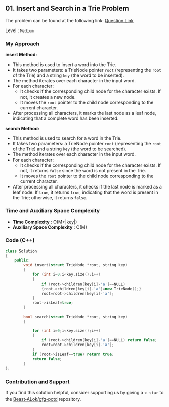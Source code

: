## 01. Insert and Search in a Trie Problem
The problem can be found at the following link: [Question Link](https://www.geeksforgeeks.org/problems/trie-insert-and-search0651/1)

Level : `Medium`

### My Approach

**insert Method:**

- This method is used to insert a word into the Trie.
- It takes two parameters: a TrieNode pointer `root` (representing the `root` of the Trie) and a string `key` (the word to be inserted).
- The method iterates over each character in the input word.
- For each character:
    - It checks if the corresponding child node for the character exists. If not, it creates a new node.
    - It moves the `root` pointer to the child node corresponding to the current character.
- After processing all characters, it marks the last node as a leaf node, indicating that a complete word has been inserted.

**search Method:**

- This method is used to search for a word in the Trie.
- It takes two parameters: a TrieNode pointer `root` (representing the `root` of the Trie) and a string `key` (the word to be searched).
- The method iterates over each character in the input word.
- For each character:
    - It checks if the corresponding child node for the character exists. If not, it returns `false` since the word is not present in the Trie.
    - It moves the `root` pointer to the child node corresponding to the current character.
- After processing all characters, it checks if the last node is marked as a leaf node. If `true`, it returns `true`, indicating that the word is present in the Trie; otherwise, it returns `false`.

### Time and Auxiliary Space Complexity

- **Time Complexity** : O(M+|key|)
- **Auxiliary Space Complexity** : O(M)

### Code (C++)
```cpp
class Solution
{
    public:
        void insert(struct TrieNode *root, string key)
        {
            for (int i=0;i<key.size();i++)
            {
                if (root->children[key[i]-'a']==NULL)
                {root->children[key[i]-'a']=new TrieNode();}
                root=root->children[key[i]-'a'];
            }
            root->isLeaf=true;
        }

        bool search(struct TrieNode *root, string key) 
        {

            for (int i=0;i<key.size();i++)
            {
                if (root->children[key[i]-'a']==NULL) return false;
                root=root->children[key[i]-'a'];
            }
            if (root->isLeaf==true) return true;
            return false;
        }
};

```

### Contribution and Support

If you find this solution helpful, consider supporting us by giving a `⭐ star` to the [Beast-ALok/gfg-potd](https://github.com/Beast-ALok/gfg-potd) repository.